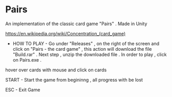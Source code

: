 # Pairs
An implementation of the classic card game "Pairs" . Made in Unity 

https://en.wikipedia.org/wiki/Concentration_(card_game)

- HOW TO PLAY - 
Go under "Releases" , on the right of the screen and click on "Pairs - the card game" , this action will download the file "Build.rar" . Next step , unzip the downloaded file .
In order to play , click on Pairs.exe .


hover over cards with mouse and click on cards 

START - Start the game from begininng , all progress with be lost

ESC - Exit Game
